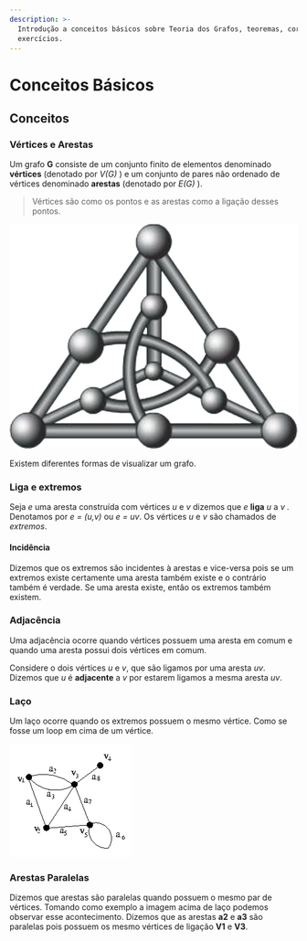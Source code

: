 ```yaml
---
description: >-
  Introdução a conceitos básicos sobre Teoria dos Grafos, teoremas, corolário e
  exercícios.
---
```


# Conceitos Básicos

## Conceitos

### Vértices e Arestas

Um grafo **G** consiste de um conjunto finito de elementos denominado **vértices** \(denotado por _V\(G\)_ \) e um conjunto de pares não ordenado de vértices denominado **arestas** \(denotado por _E\(G\)_ \).

> Vértices são como os pontos e as arestas como a ligação desses pontos.

![Logo da FACOM-UFMS](.gitbook/assets/facom_t-e1570141752277.png)

Existem diferentes formas de visualizar um grafo. 

### Liga e extremos

Seja  _e_   uma aresta construída com vértices _u_ e _v_  dizemos que _e_ **liga** _u_ a _v ._ Denotamos por _e = \(u,v\)_ ou _e = uv_. Os vértices _u_ e _v_ são chamados de _extremos_.

#### Incidência

Dizemos que os extremos são incidentes à arestas e vice-versa pois se um extremos existe certamente uma aresta também existe e o contrário também é verdade. Se uma aresta existe, então os extremos também existem.

### Adjacência

Uma adjacência ocorre quando vértices possuem uma aresta em comum e quando uma aresta possui dois vértices em comum.

Considere o dois vértices _u_ e _v_, que são ligamos por uma aresta _uv_. Dizemos que _u_ é **adjacente** a _v_ por estarem ligamos a mesma aresta _uv_.

### Laço

Um laço ocorre quando os extremos possuem o mesmo vértice. Como se fosse um loop em cima de um vértice.

![Aqui temos exemplo de uma ocorr&#xEA;ncia de la&#xE7;o.](.gitbook/assets/laco.png)

### Arestas Paralelas

Dizemos que arestas são paralelas quando possuem o mesmo par de vértices. Tomando como exemplo a imagem acima de laço podemos observar esse acontecimento. Dizemos que as arestas **a2** e **a3** são paralelas pois possuem os mesmo vértices de ligação **V1** e **V3**.

